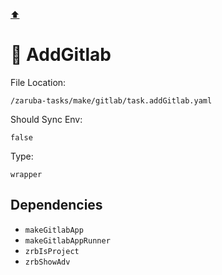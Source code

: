 [⬆️](./README.md)

# 🍃 AddGitlab

File Location:

    /zaruba-tasks/make/gitlab/task.addGitlab.yaml

Should Sync Env:

    false

Type:

    wrapper


## Dependencies

* `makeGitlabApp`
* `makeGitlabAppRunner`
* `zrbIsProject`
* `zrbShowAdv`
